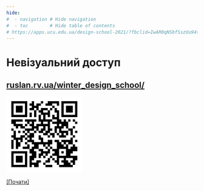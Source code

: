 ```yaml
---
hide:
#  - navigation # Hide navigation
#  - toc        # Hide table of contents
# https://apps.ucu.edu.ua/design-school-2021/?fbclid=IwAR0qNSbfSszUu94tNZUZhIXYiHROlDD-S0g7FUrFwrzgfita0iv4GS2BOGU
---
```

# Невізуальний доступ

## [ruslan.rv.ua/winter_design_school/](http://ruslan.rv.ua/winter_design_school/)

![QR код з посиланням на цю презентацію](qr_link.png)

[[Почати]](about_me.md)